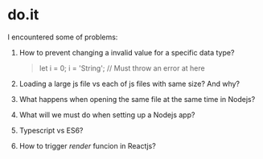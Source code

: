# do.it

I encountered some of problems:

1. How to prevent changing a invalid value for a specific data type?
    > let i = 0;
    > i = 'String'; // Must throw an error at here

2. Loading a large js file vs each of js files with same size? And why?

3. What happens when opening the same file at the same time in Nodejs?

4. What will we must do when setting up a Nodejs app?

5. Typescript vs ES6?

6. How to trigger *render* funcion in Reactjs?